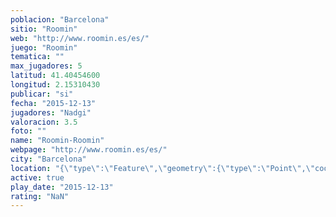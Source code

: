 ```yaml
---
poblacion: "Barcelona"
sitio: "Roomin"
web: "http://www.roomin.es/es/"
juego: "Roomin"
tematica: ""
max_jugadores: 5
latitud: 41.40454600
longitud: 2.15310430
publicar: "si"
fecha: "2015-12-13"
jugadores: "Nadgi"
valoracion: 3.5
foto: ""
name: "Roomin-Roomin"
webpage: "http://www.roomin.es/es/"
city: "Barcelona"
location: "{\"type\":\"Feature\",\"geometry\":{\"type\":\"Point\",\"coordinates\":[2.1531043,41.404546]}}"
active: true
play_date: "2015-12-13"
rating: "NaN"
---
```

